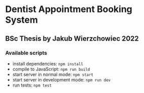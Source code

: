 # Dentist Appointment Booking System
## BSc Thesis by Jakub Wierzchowiec 2022

### Available scripts
- install dependencies: `npm install`
- compile to JavaScript: `npm run build`
- start server in normal mode: `npm start`
- start server in development mode: `npm run dev`
- run tests: `npm test`
